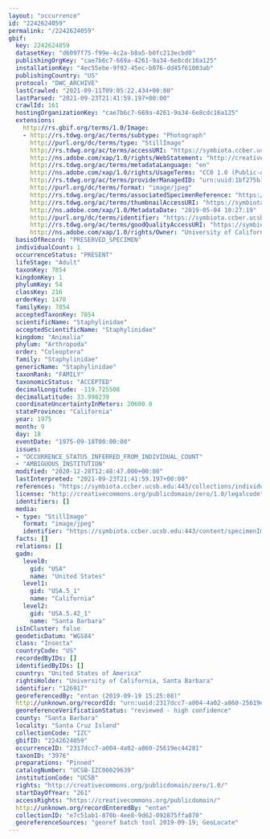 ```yaml
---
layout: "occurrence"
id: "2242624059"
permalink: "/2242624059"
gbif:
  key: 2242624059
  datasetKey: "d6097f75-f99e-4c2a-b8a5-b0fc213ecbd0"
  publishingOrgKey: "cae7b6c7-669a-4261-9a34-6e8cdc16a125"
  installationKey: "4ec55ebe-9f92-45ec-b076-dd45f61003ab"
  publishingCountry: "US"
  protocol: "DWC_ARCHIVE"
  lastCrawled: "2021-09-11T09:05:22.434+00:00"
  lastParsed: "2021-09-23T21:41:59.197+00:00"
  crawlId: 161
  hostingOrganizationKey: "cae7b6c7-669a-4261-9a34-6e8cdc16a125"
  extensions:
    http://rs.gbif.org/terms/1.0/Image:
    - http://rs.tdwg.org/ac/terms/subtype: "Photograph"
      http://purl.org/dc/terms/type: "StillImage"
      http://rs.tdwg.org/ac/terms/accessURI: "https://symbiota.ccber.ucsb.edu:443/content/specimenImages/UCSB_IZC/UCSB-IZC00029/UCSB-IZC00029639_lg.jpg"
      http://ns.adobe.com/xap/1.0/rights/WebStatement: "http://creativecommons.org/publicdomain/zero/1.0/"
      http://rs.tdwg.org/ac/terms/metadataLanguage: "en"
      http://ns.adobe.com/xap/1.0/rights/UsageTerms: "CC0 1.0 (Public-domain)"
      http://rs.tdwg.org/ac/terms/providerManagedID: "urn:uuid:1bf275b1-3f7f-42c0-8de3-095cea75b947"
      http://purl.org/dc/terms/format: "image/jpeg"
      http://rs.tdwg.org/ac/terms/associatedSpecimenReference: "https://symbiota.ccber.ucsb.edu:443/collections/individual/index.php?occid=126917"
      http://rs.tdwg.org/ac/terms/thumbnailAccessURI: "https://symbiota.ccber.ucsb.edu:443/content/specimenImages/UCSB_IZC/UCSB-IZC00029/UCSB-IZC00029639_tn.jpg"
      http://ns.adobe.com/xap/1.0/MetadataDate: "2019-05-04 10:27:19"
      http://purl.org/dc/terms/identifier: "https://symbiota.ccber.ucsb.edu:443/content/specimenImages/UCSB_IZC/UCSB-IZC00029/UCSB-IZC00029639_lg.jpg"
      http://rs.tdwg.org/ac/terms/goodQualityAccessURI: "https://symbiota.ccber.ucsb.edu:443/content/specimenImages/UCSB_IZC/UCSB-IZC00029/UCSB-IZC00029639.jpg"
      http://ns.adobe.com/xap/1.0/rights/Owner: "University of California, Santa Barbara"
  basisOfRecord: "PRESERVED_SPECIMEN"
  individualCount: 1
  occurrenceStatus: "PRESENT"
  lifeStage: "Adult"
  taxonKey: 7854
  kingdomKey: 1
  phylumKey: 54
  classKey: 216
  orderKey: 1470
  familyKey: 7854
  acceptedTaxonKey: 7854
  scientificName: "Staphylinidae"
  acceptedScientificName: "Staphylinidae"
  kingdom: "Animalia"
  phylum: "Arthropoda"
  order: "Coleoptera"
  family: "Staphylinidae"
  genericName: "Staphylinidae"
  taxonRank: "FAMILY"
  taxonomicStatus: "ACCEPTED"
  decimalLongitude: -119.725508
  decimalLatitude: 33.998239
  coordinateUncertaintyInMeters: 20600.0
  stateProvince: "California"
  year: 1975
  month: 9
  day: 18
  eventDate: "1975-09-18T00:00:00"
  issues:
  - "OCCURRENCE_STATUS_INFERRED_FROM_INDIVIDUAL_COUNT"
  - "AMBIGUOUS_INSTITUTION"
  modified: "2020-12-28T12:48:47.000+00:00"
  lastInterpreted: "2021-09-23T21:41:59.197+00:00"
  references: "https://symbiota.ccber.ucsb.edu:443/collections/individual/index.php?occid=126917"
  license: "http://creativecommons.org/publicdomain/zero/1.0/legalcode"
  identifiers: []
  media:
  - type: "StillImage"
    format: "image/jpeg"
    identifier: "https://symbiota.ccber.ucsb.edu:443/content/specimenImages/UCSB_IZC/UCSB-IZC00029/UCSB-IZC00029639_lg.jpg"
  facts: []
  relations: []
  gadm:
    level0:
      gid: "USA"
      name: "United States"
    level1:
      gid: "USA.5_1"
      name: "California"
    level2:
      gid: "USA.5.42_1"
      name: "Santa Barbara"
  isInCluster: false
  geodeticDatum: "WGS84"
  class: "Insecta"
  countryCode: "US"
  recordedByIDs: []
  identifiedByIDs: []
  country: "United States of America"
  rightsHolder: "University of California, Santa Barbara"
  identifier: "126917"
  georeferencedBy: "entan (2019-09-19 15:25:08)"
  http://unknown.org/recordId: "urn:uuid:2317dcc7-a004-4a02-a860-25619ec44281"
  georeferenceVerificationStatus: "reviewed - high confidence"
  county: "Santa Barbara"
  locality: "Santa Cruz Island"
  collectionCode: "IZC"
  gbifID: "2242624059"
  occurrenceID: "2317dcc7-a004-4a02-a860-25619ec44281"
  taxonID: "3976"
  preparations: "Pinned"
  catalogNumber: "UCSB-IZC00029639"
  institutionCode: "UCSB"
  rights: "http://creativecommons.org/publicdomain/zero/1.0/"
  startDayOfYear: "261"
  accessRights: "https://creativecommons.org/publicdomain/"
  http://unknown.org/recordEnteredBy: "entan"
  collectionID: "e7c51ab1-870b-4ee8-9d62-092875ffa870"
  georeferenceSources: "georef batch tool 2019-09-19; GeoLocate"
---
```

